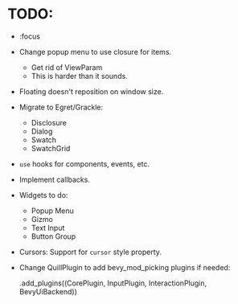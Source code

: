 # TODO:

* :focus
* Change popup menu to use closure for items.
    * Get rid of ViewParam
    * This is harder than it sounds.
* Floating doesn't reposition on window size.
* Migrate to Egret/Grackle:
    * Disclosure
    * Dialog
    * Swatch
    * SwatchGrid
* `use` hooks for components, events, etc.
* Implement callbacks.
* Widgets to do:
    * Popup Menu
    * Gizmo
    * Text Input
    * Button Group
* Cursors: Support for `cursor` style property.
* Change QuillPlugin to add bevy_mod_picking plugins if needed:

    .add_plugins((CorePlugin, InputPlugin, InteractionPlugin, BevyUiBackend))
